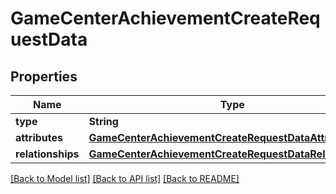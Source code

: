 # GameCenterAchievementCreateRequestData

## Properties
Name | Type | Description | Notes
------------ | ------------- | ------------- | -------------
**type** | **String** |  | 
**attributes** | [**GameCenterAchievementCreateRequestDataAttributes**](GameCenterAchievementCreateRequestDataAttributes.md) |  | 
**relationships** | [**GameCenterAchievementCreateRequestDataRelationships**](GameCenterAchievementCreateRequestDataRelationships.md) |  | [optional] 

[[Back to Model list]](../README.md#documentation-for-models) [[Back to API list]](../README.md#documentation-for-api-endpoints) [[Back to README]](../README.md)



